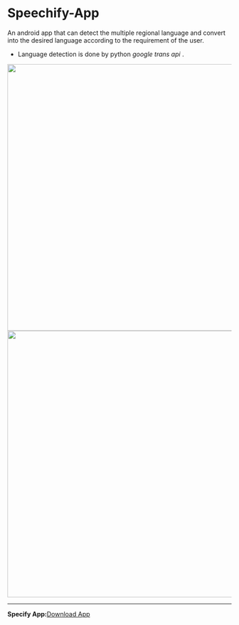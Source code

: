 # Speechify-App
An android app that can detect  the multiple regional language and convert into the desired language according to the requirement of the user. <br>
* Language detection is done by python <i>google trans api</i> .
<div>
<img src="https://user-images.githubusercontent.com/83579946/160110505-0ef1ab20-85a9-44e2-bdd5-9ac5d85f5bfb.jpeg" height="600" />
<img src="https://user-images.githubusercontent.com/83579946/160110544-d5e05fcf-03e3-4959-bdaa-4967436c6baf.jpeg" height="600"/>
</div>
<hr>
<div>
<b>Specify App:</b><a href="https://drive.google.com/file/d/1dk2bJYKG8b-sgGMLf2hX4S2YByB0hyA5/view">Download App</a>
</div>

